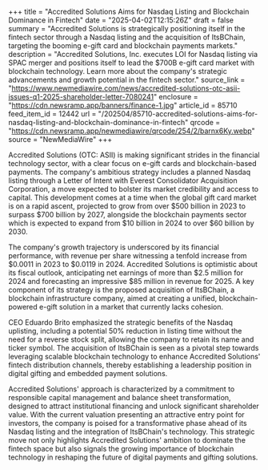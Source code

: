 +++
title = "Accredited Solutions Aims for Nasdaq Listing and Blockchain Dominance in Fintech"
date = "2025-04-02T12:15:26Z"
draft = false
summary = "Accredited Solutions is strategically positioning itself in the fintech sector through a Nasdaq listing and the acquisition of ItsBChain, targeting the booming e-gift card and blockchain payments markets."
description = "Accredited Solutions, Inc. executes LOI for Nasdaq listing via SPAC merger and positions itself to lead the $700B e-gift card market with blockchain technology. Learn more about the company's strategic advancements and growth potential in the fintech sector."
source_link = "https://www.newmediawire.com/news/accredited-solutions-otc-asii-issues-q1-2025-shareholder-letter-7080241"
enclosure = "https://cdn.newsramp.app/banners/finance-1.jpg"
article_id = 85710
feed_item_id = 12442
url = "/202504/85710-accredited-solutions-aims-for-nasdaq-listing-and-blockchain-dominance-in-fintech"
qrcode = "https://cdn.newsramp.app/newmediawire/qrcode/254/2/barnx6Ky.webp"
source = "NewMediaWire"
+++

<p>Accredited Solutions (OTC: ASII) is making significant strides in the financial technology sector, with a clear focus on e-gift cards and blockchain-based payments. The company's ambitious strategy includes a planned Nasdaq listing through a Letter of Intent with Everest Consolidator Acquisition Corporation, a move expected to bolster its market credibility and access to capital. This development comes at a time when the global gift card market is on a rapid ascent, projected to grow from over $500 billion in 2023 to surpass $700 billion by 2027, alongside the blockchain payments sector which is expected to expand from $10 billion in 2024 to over $60 billion by 2030.</p><p>The company's growth trajectory is underscored by its financial performance, with revenue per share witnessing a tenfold increase from $0.0011 in 2023 to $0.0119 in 2024. Accredited Solutions is optimistic about its fiscal outlook, anticipating net earnings of more than $2.5 million for 2024 and forecasting an impressive $85 million in revenue for 2025. A key component of its strategy is the proposed acquisition of ItsBChain, a blockchain infrastructure company, aimed at creating a unified, blockchain-powered e-gift solution in a market that currently lacks cohesion.</p><p>CEO Eduardo Brito emphasized the strategic benefits of the Nasdaq uplisting, including a potential 50% reduction in listing time without the need for a reverse stock split, allowing the company to retain its name and ticker symbol. The acquisition of ItsBChain is seen as a pivotal step towards leveraging scalable blockchain technology to enhance Accredited Solutions' fintech distribution channels, thereby establishing a leadership position in digital gifting and embedded payment solutions.</p><p>Accredited Solutions' approach is characterized by a commitment to responsible capital management and balance sheet transformation, designed to attract institutional financing and unlock significant shareholder value. With the current valuation presenting an attractive entry point for investors, the company is poised for a transformative phase ahead of its Nasdaq listing and the integration of ItsBChain's technology. This strategic move not only highlights Accredited Solutions' ambition to dominate the fintech space but also signals the growing importance of blockchain technology in reshaping the future of digital payments and gifting solutions.</p>